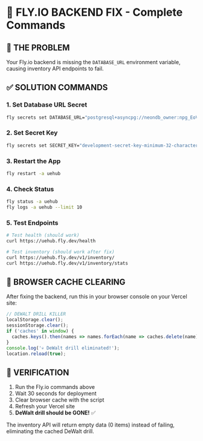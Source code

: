 # 🚀 FLY.IO BACKEND FIX - Complete Commands

## 🎯 THE PROBLEM
Your Fly.io backend is missing the `DATABASE_URL` environment variable, causing inventory API endpoints to fail.

## ✅ SOLUTION COMMANDS

### 1. Set Database URL Secret
```bash
fly secrets set DATABASE_URL="postgresql+asyncpg://neondb_owner:npg_EoVzn0WyqX1v@ep-odd-tree-adxsa81s-pooler.c-2.us-east-1.aws.neon.tech/neondb?sslmode=require" -a uehub
```

### 2. Set Secret Key
```bash
fly secrets set SECRET_KEY="development-secret-key-minimum-32-characters-long-for-local-dev" -a uehub
```

### 3. Restart the App
```bash
fly restart -a uehub
```

### 4. Check Status
```bash
fly status -a uehub
fly logs -a uehub --limit 10
```

### 5. Test Endpoints
```bash
# Test health (should work)
curl https://uehub.fly.dev/health

# Test inventory (should work after fix)
curl https://uehub.fly.dev/v1/inventory/
curl https://uehub.fly.dev/v1/inventory/stats
```

## 🧹 BROWSER CACHE CLEARING

After fixing the backend, run this in your browser console on your Vercel site:

```javascript
// DEWALT DRILL KILLER
localStorage.clear();
sessionStorage.clear();
if ('caches' in window) {
  caches.keys().then(names => names.forEach(name => caches.delete(name)));
}
console.log('💀 DeWalt drill eliminated!');
location.reload(true);
```

## 🎯 VERIFICATION
1. Run the Fly.io commands above
2. Wait 30 seconds for deployment
3. Clear browser cache with the script
4. Refresh your Vercel site
5. **DeWalt drill should be GONE!** ✅

The inventory API will return empty data (0 items) instead of failing, eliminating the cached DeWalt drill.
